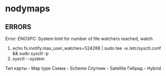 # nodymaps


ERRORS
------

Error: ENOSPC: System limit for number of file watchers reached, watch
1. echo fs.inotify.max_user_watches=524288 | sudo tee -a /etc/sysctl.conf && sudo sysctl -p
2. sysctl --system

Тип карты - Map type
Схема     - Scheme
Спутник   - Satellite
Гибрид    - Hybrid
